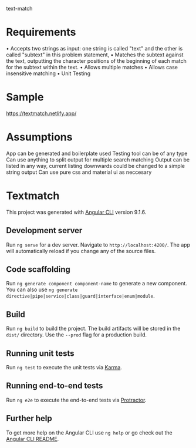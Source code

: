 text-match

# Requirements
•    Accepts two strings as input: one string is called "text" and the other is called "subtext" in this problem statement,
•    Matches the subtext against the text, outputting the character positions of the beginning of each match for the subtext within the text.
•    Allows multiple matches
•    Allows case insensitive matching
•    Unit Testing

# Sample

https://textmatch.netlify.app/

# Assumptions
App can be generated and boilerplate used
Testing tool can be of any type
Can use anything to split output for multiple search matching
Output can be listed in any way, current listing downwards could be changed to a simple string output
Can use pure css and material ui as neccesary

# Textmatch

This project was generated with [Angular CLI](https://github.com/angular/angular-cli) version 9.1.6.

## Development server

Run `ng serve` for a dev server. Navigate to `http://localhost:4200/`. The app will automatically reload if you change any of the source files.

## Code scaffolding

Run `ng generate component component-name` to generate a new component. You can also use `ng generate directive|pipe|service|class|guard|interface|enum|module`.

## Build

Run `ng build` to build the project. The build artifacts will be stored in the `dist/` directory. Use the `--prod` flag for a production build.

## Running unit tests

Run `ng test` to execute the unit tests via [Karma](https://karma-runner.github.io).

## Running end-to-end tests

Run `ng e2e` to execute the end-to-end tests via [Protractor](http://www.protractortest.org/).

## Further help

To get more help on the Angular CLI use `ng help` or go check out the [Angular CLI README](https://github.com/angular/angular-cli/blob/master/README.md).
